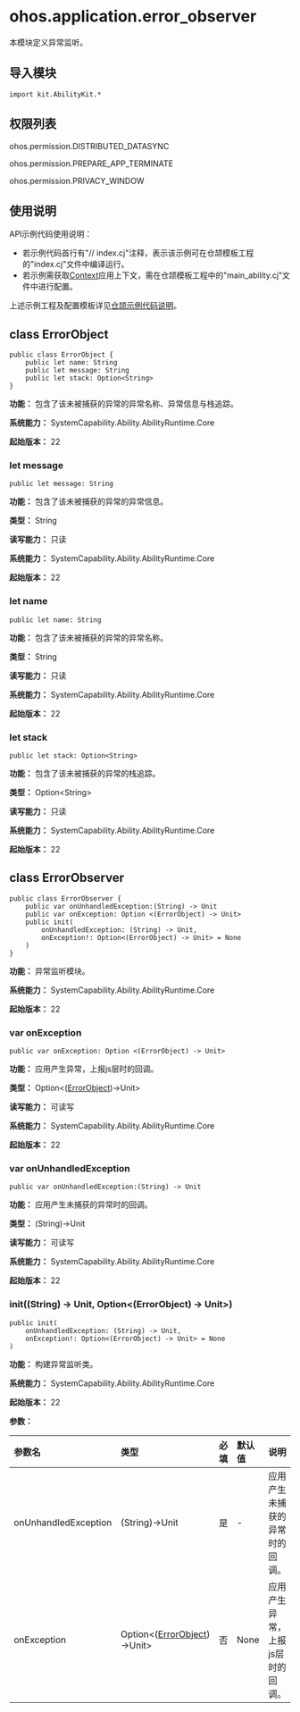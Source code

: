 # ohos.application.error_observer

本模块定义异常监听。

## 导入模块

```cangjie
import kit.AbilityKit.*
```

## 权限列表

ohos.permission.DISTRIBUTED_DATASYNC

ohos.permission.PREPARE_APP_TERMINATE

ohos.permission.PRIVACY_WINDOW

## 使用说明

API示例代码使用说明：

- 若示例代码首行有"// index.cj"注释，表示该示例可在仓颉模板工程的"index.cj"文件中编译运行。
- 若示例需获取[Context](./cj-apis-app-ability-ui_ability.md#class-context)应用上下文，需在仓颉模板工程中的"main_ability.cj"文件中进行配置。

上述示例工程及配置模板详见[仓颉示例代码说明](../../cj-development-intro.md#仓颉示例代码说明)。

## class ErrorObject

```cangjie
public class ErrorObject {
    public let name: String
    public let message: String
    public let stack: Option<String>
}
```

**功能：** 包含了该未被捕获的异常的异常名称、异常信息与栈追踪。

**系统能力：** SystemCapability.Ability.AbilityRuntime.Core

**起始版本：** 22

### let message

```cangjie
public let message: String
```

**功能：** 包含了该未被捕获的异常的异常信息。

**类型：** String

**读写能力：** 只读

**系统能力：** SystemCapability.Ability.AbilityRuntime.Core

**起始版本：** 22

### let name

```cangjie
public let name: String
```

**功能：** 包含了该未被捕获的异常的异常名称。

**类型：** String

**读写能力：** 只读

**系统能力：** SystemCapability.Ability.AbilityRuntime.Core

**起始版本：** 22

### let stack

```cangjie
public let stack: Option<String>
```

**功能：** 包含了该未被捕获的异常的栈追踪。

**类型：** Option\<String>

**读写能力：** 只读

**系统能力：** SystemCapability.Ability.AbilityRuntime.Core

**起始版本：** 22

## class ErrorObserver

```cangjie
public class ErrorObserver {
    public var onUnhandledException:(String) -> Unit
    public var onException: Option <(ErrorObject) -> Unit>
    public init(
        onUnhandledException: (String) -> Unit,
        onException!: Option<(ErrorObject) -> Unit> = None
    )
}
```

**功能：** 异常监听模块。

**系统能力：** SystemCapability.Ability.AbilityRuntime.Core

**起始版本：** 22

### var onException

```cangjie
public var onException: Option <(ErrorObject) -> Unit>
```

**功能：** 应用产生异常，上报js层时的回调。

**类型：** Option\<([ErrorObject](#class-errorobject))->Unit>

**读写能力：** 可读写

**系统能力：** SystemCapability.Ability.AbilityRuntime.Core

**起始版本：** 22

### var onUnhandledException

```cangjie
public var onUnhandledException:(String) -> Unit
```

**功能：** 应用产生未捕获的异常时的回调。

**类型：** (String)->Unit

**读写能力：** 可读写

**系统能力：** SystemCapability.Ability.AbilityRuntime.Core

**起始版本：** 22

### init((String) -> Unit, Option\<(ErrorObject) -> Unit>)

```cangjie
public init(
    onUnhandledException: (String) -> Unit,
    onException!: Option<(ErrorObject) -> Unit> = None
)
```

**功能：** 构建异常监听类。

**系统能力：** SystemCapability.Ability.AbilityRuntime.Core

**起始版本：** 22

**参数：**

|参数名|类型|必填|默认值|说明|
|:---|:---|:---|:---|:---|
|onUnhandledException|(String)->Unit|是|-|应用产生未捕获的异常时的回调。|
|onException|Option\<([ErrorObject](#class-errorobject))->Unit>|否|None|应用产生异常，上报js层时的回调。|
